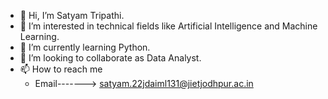 - 👋 Hi, I’m Satyam Tripathi.
- 👀 I’m interested in technical fields like Artificial Intelligence and Machine Learning.
- 🌱 I’m currently learning Python.
- 💞️ I’m looking to collaborate as Data Analyst.
- 📫 How to reach me 
  - Email-------> satyam.22jdaiml131@jietjodhpur.ac.in
